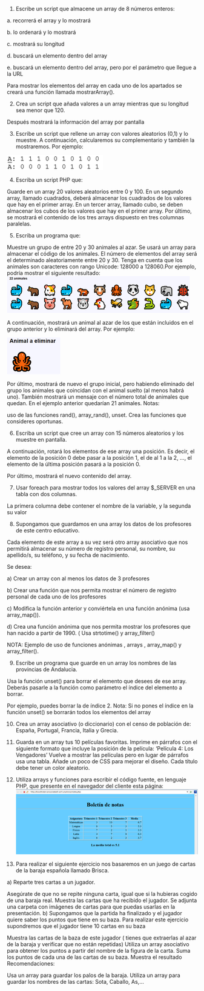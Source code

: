1. Escribe un script que almacene un array de 8 números enteros:

a.      recorrerá el array y lo mostrará

b.       lo ordenará y lo mostrará

c.       mostrará su longitud

d.       buscará un elemento dentro del array

e.      buscará un elemento dentro del array, pero por el parámetro que llegue a la URL

Para mostrar los elementos del array en cada uno de los apartados se creará una función llamada mostrarArray().

2. Crea un script que añada valores a un array mientras que su longitud sea menor que 120.

Después mostrará la información del array por pantalla

3. Escribe un script que rellene un array con valores aleatorios (0,1) y lo muestre. A continuación, calcularemos su complementario y también la mostraremos.
Por ejemplo:

![ejercicio3.png](./ejercicio3.png)

4. Escriba un script PHP que:

Guarde en un array 20 valores aleatorios entre 0 y 100.
En un segundo array, llamado cuadrados, deberá almacenar los cuadrados de los valores que hay en el primer array.
En un tercer array, llamado cubo, se deben almacenar los cubos de los valores que hay en el primer array.
Por último, se mostrará el contenido de los tres arrays dispuesto en tres columnas paralelas.

5. Escriba un programa que:

Muestre un grupo de entre 20 y 30 animales al azar.
 Se usará un array para almacenar el código de los animales. El número de elementos del array será el determinado aleatoriamente entre 20 y 30. Tenga en cuenta que los animales son caracteres con rango Unicode: 128000 a 128060.Por ejemplo, podría mostrar el siguiente resultado:
![ej4.png](./ej4.png)

A continuación, mostrará un animal al azar de los que están incluidos en el grupo anterior y lo eliminará del array. Por ejemplo:

![ej4.2.png](ej4.2.png)
                 
Por último, mostrará de nuevo el grupo inicial, pero habiendo eliminado del grupo los animales que coincidan con el animal suelto (al menos habrá uno). También mostrará un mensaje con el número total de animales que quedan.  En el ejemplo anterior quedarían 21 animales. 
Notas:

 uso de las funciones  rand(), array_rand(), unset.
Crea las funciones que consideres oportunas.

6. Escriba un script que cree un array con 15 números aleatorios y los muestre en pantalla. 

A continuación, rotará los elementos de ese array una posición. Es decir, el elemento de la posición 0 debe pasar a la posición 1, el de al 1 a la 2, …, el elemento de la última posición pasará a la posición 0. 

Por último, mostrará el nuevo contenido del array.

7. Usar foreach para mostrar todos los valores del array $_SERVER en una tabla con dos columnas. 

La primera columna debe contener el nombre de la variable, y la segunda su valor

8. Supongamos que guardamos en una array los datos de los profesores de este centro educativo.

Cada elemento de este array a su vez será otro array asociativo que nos permitirá almacenar su número de registro personal, su nombre, su apellido/s, su teléfono, y su fecha de nacimiento.

Se desea:

a) Crear un array con al menos los datos de 3 profesores

b) Crear una función que nos permita mostrar el número de registro personal de cada uno de los profesores

c) Modifica la función anterior y conviértela en una función anónima (usa array_map()).

d) Crea una función anónima que nos permita mostrar los profesores que han nacido a partir de 1990. ( Usa strtotime() y array_filter()

NOTA: Ejemplo de uso de funciones anónimas , arrays , array_map() y array_filter().

9. Escribe un programa que guarde en un array los nombres de las provincias de Andalucia.

 Usa la función unset() para borrar el elemento que desees de ese array. Deberás pasarle a la función como parámetro el índice del elemento a borrar. 

Por ejemplo, puedes borrar la de índice 2. Nota: Si no pones el índice en la función unset() se borrarán todos los elementos del array

10. Crea un array asociativo (o diccionario) con el censo de población de: España, Portugal, Francia, Italia y Grecia. 

11. Guarda en un array tus 10 películas favoritas.
Imprime en párrafos con el siguiente formato que incluye la posición de la película: ‘Película 4: Los Vengadores’
Vuelve a mostrar las películas pero en lugar de párrafos usa una tabla.
Añade un poco de CSS para mejorar el diseño. Cada título debe tener un color aleatorio. 

12. Utiliza arrays y funciones para escribir el código fuente, en lenguaje PHP, que presente en el navegador del cliente esta página: ![enunciado.png](./enunciado.png)

13. Para realizar el siguiente ejercicio nos basaremos en un juego de cartas de la baraja española llamado Brisca.

 a)    Reparte tres cartas a un jugador.

 Asegúrate de que no se repite ninguna carta, igual que si la hubieras cogido de una baraja real.
 Muestra las cartas que ha recibido el jugador. Se adjunta una carpeta con imágenes de cartas para que puedas usarlas en la presentación.
 b)    Supongamos que la partida ha finalizado y el jugador quiere saber los puntos que tiene en su baza. Para realizar este ejercicio supondremos que el jugador tiene 10 cartas en su baza

Muestra las cartas de la baza de este jugador ( tienes que extraerlas al azar de la baraja y verificar que no están repetidas)
Utiliza un array asociativo para obtener los puntos a partir del nombre de la figura de la carta.
Suma los puntos de cada una de las cartas de su baza.
Muestra el resultado
 Recomendaciones:

Usa un array para guardar los palos de la baraja.
Utiliza un array para guardar los nombres de las cartas: Sota, Caballo, As,…